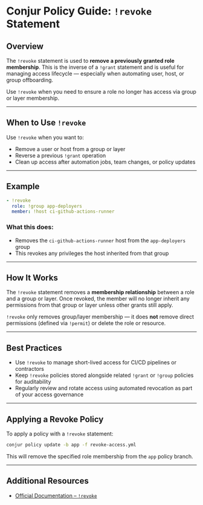 # Conjur Policy Guide: `!revoke` Statement

## Overview

The `!revoke` statement is used to **remove a previously granted role membership**. This is the inverse of a `!grant` statement and is useful for managing access lifecycle — especially when automating user, host, or group offboarding.

Use `!revoke` when you need to ensure a role no longer has access via group or layer membership.

---

## When to Use `!revoke`

Use `!revoke` when you want to:

- Remove a user or host from a group or layer
- Reverse a previous `!grant` operation
- Clean up access after automation jobs, team changes, or policy updates

---

## Example

```yaml
- !revoke
  role: !group app-deployers
  member: !host ci-github-actions-runner
```

### What this does:

- Removes the `ci-github-actions-runner` host from the `app-deployers` group
- This revokes any privileges the host inherited from that group

---

## How It Works

The `!revoke` statement removes a **membership relationship** between a role and a group or layer. Once revoked, the member will no longer inherit any permissions from that group or layer unless other grants still apply.

`!revoke` only removes group/layer membership — it does **not** remove direct permissions (defined via `!permit`) or delete the role or resource.

---

## Best Practices

- Use `!revoke` to manage short-lived access for CI/CD pipelines or contractors
- Keep `!revoke` policies stored alongside related `!grant` or `!group` policies for auditability
- Regularly review and rotate access using automated revocation as part of your access governance

---

## Applying a Revoke Policy

To apply a policy with a `!revoke` statement:

```bash
conjur policy update -b app -f revoke-access.yml
```

This will remove the specified role membership from the `app` policy branch.

---

## Additional Resources

- [Official Documentation – `!revoke`](https://docs.cyberark.com/conjur-cloud/latest/en/content/operations/policy/statement-ref-revoke.htm)
